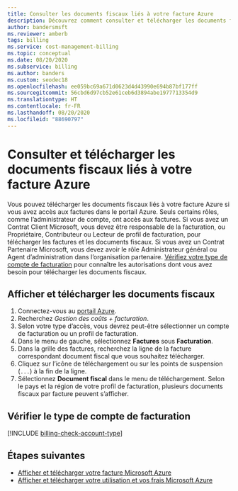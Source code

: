 ```yaml
---
title: Consulter les documents fiscaux liés à votre facture Azure
description: Découvrez comment consulter et télécharger les documents fiscaux pour votre profil de facturation.
author: bandersmsft
ms.reviewer: amberb
tags: billing
ms.service: cost-management-billing
ms.topic: conceptual
ms.date: 08/20/2020
ms.subservice: billing
ms.author: banders
ms.custom: seodec18
ms.openlocfilehash: ee059bc69a671d0623d4d43990e694b87bf177ff
ms.sourcegitcommit: 56cbd6d97cb52e61ceb6d3894abe1977713354d9
ms.translationtype: HT
ms.contentlocale: fr-FR
ms.lasthandoff: 08/20/2020
ms.locfileid: "88690797"
---
```

# <a name="view-and-download-tax-documents-for-your-azure-invoice"></a>Consulter et télécharger les documents fiscaux liés à votre facture Azure

Vous pouvez télécharger les documents fiscaux liés à votre facture Azure si vous avez accès aux factures dans le portail Azure. Seuls certains rôles, comme l’administrateur de compte, ont accès aux factures. Si vous avez un Contrat Client Microsoft, vous devez être responsable de la facturation, ou Propriétaire, Contributeur ou Lecteur de profil de facturation, pour télécharger les factures et les documents fiscaux. Si vous avez un Contrat Partenaire Microsoft, vous devez avoir le rôle Administrateur général ou Agent d’administration dans l’organisation partenaire. [Vérifiez votre type de compte de facturation](#check-billing-account-type) pour connaître les autorisations dont vous avez besoin pour télécharger les documents fiscaux.

## <a name="view-and-download-tax-documents"></a>Afficher et télécharger les documents fiscaux

1. Connectez-vous au [portail Azure](https://portal.azure.com).
1. Recherchez *Gestion des coûts + facturation*.
1. Selon votre type d’accès, vous devrez peut-être sélectionner un compte de facturation ou un profil de facturation.
1. Dans le menu de gauche, sélectionnez **Factures** sous **Facturation**.
1. Dans la grille des factures, recherchez la ligne de la facture correspondant document fiscal que vous souhaitez télécharger.
1. Cliquez sur l’icône de téléchargement ou sur les points de suspension (`...`) à la fin de la ligne.
7. Sélectionnez **Document fiscal** dans le menu de téléchargement. Selon le pays et la région de votre profil de facturation, plusieurs documents fiscaux par facture peuvent s’afficher.

## <a name="check-billing-account-type"></a>Vérifier le type de compte de facturation
[!INCLUDE [billing-check-account-type](../../../includes/billing-check-account-type.md)]

## <a name="next-steps"></a>Étapes suivantes

- [Afficher et télécharger votre facture Microsoft Azure](download-azure-invoice.md)
- [Afficher et télécharger votre utilisation et vos frais Microsoft Azure](download-azure-daily-usage.md)
